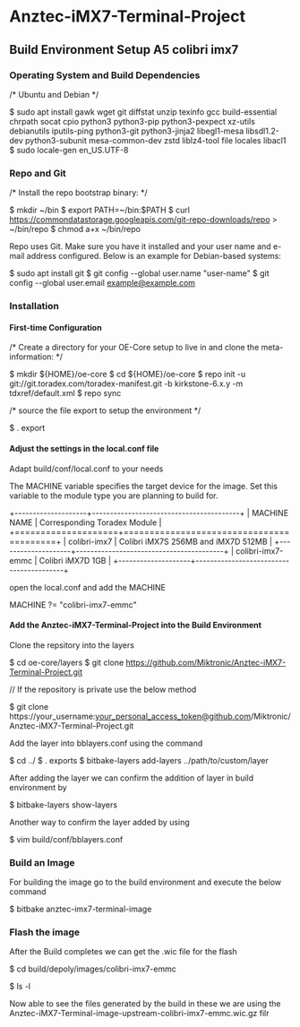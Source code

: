 # Anztec-iMX7-Terminal-Project

## Build Environment Setup A5 colibri imx7

### Operating System and Build Dependencies

/* Ubuntu and Debian */

$ sudo apt install gawk wget git diffstat unzip texinfo gcc build-essential chrpath socat cpio python3 python3-pip python3-pexpect xz-utils debianutils iputils-ping python3-git python3-jinja2 libegl1-mesa libsdl1.2-dev python3-subunit mesa-common-dev zstd liblz4-tool file locales libacl1
$ sudo locale-gen en_US.UTF-8

### Repo and Git

/* Install the repo bootstrap binary: */

$ mkdir ~/bin
$ export PATH=~/bin:$PATH
$ curl https://commondatastorage.googleapis.com/git-repo-downloads/repo > ~/bin/repo
$ chmod a+x ~/bin/repo

Repo uses Git. Make sure you have it installed and your user name and e-mail address configured.
Below is an example for Debian-based systems:

$ sudo apt install git
$ git config --global user.name "user-name"
$ git config --global user.email <example@example.com>

### Installation

#### First-time Configuration

/* Create a directory for your OE-Core setup to live in and clone the meta-information: */

$ mkdir ${HOME}/oe-core
$ cd ${HOME}/oe-core
$ repo init -u git://git.toradex.com/toradex-manifest.git -b kirkstone-6.x.y -m
tdxref/default.xml
$ repo sync

/* source the file export to setup the environment */

$ . export

#### Adjust the settings in the local.conf file

Adapt build/conf/local.conf to your needs

The MACHINE variable specifies the target device for the image. Set this variable to the module type
you are planning to build for.

+--------------------+-----------------------------------------+
| MACHINE NAME       | Corresponding Toradex Module            |
+====================+=========================================+
| colibri-imx7       | Colibri iMX7S 256MB and iMX7D 512MB     |
+--------------------+-----------------------------------------+
| colibri-imx7-emmc  | Colibri iMX7D 1GB                       |
+--------------------+-----------------------------------------+

open the local.conf and add the MACHINE

MACHINE ?= "colibri-imx7-emmc"

#### Add the Anztec-iMX7-Terminal-Project into the Build Environment

Clone the repsitory into the layers

$ cd oe-core/layers
$ git clone https://github.com/Miktronic/Anztec-iMX7-Terminal-Project.git

// If the repository is private use the below method

$ git clone https://your_username:your_personal_access_token@github.com/Miktronic/Anztec-iMX7-Terminal-Project.git

Add the layer into bblayers.conf using the command

$ cd ../
$ . exports
$ bitbake-layers add-layers ../path/to/custom/layer

After adding the layer we can confirm the addition of layer in build environment by

$ bitbake-layers show-layers

Another way to confirm the layer added by using

$ vim build/conf/bblayers.conf

### Build an Image

For building the image go to the build environment and execute the below command

$ bitbake anztec-imx7-terminal-image

### Flash the image

After the Build completes we can get the .wic file for the flash

$ cd build/depoly/images/colibri-imx7-emmc

$ ls -l

Now able to see the files generated by the build in these we are using the Anztec-iMX7-Terminal-image-upstream-colibri-imx7-emmc.wic.gz filr
